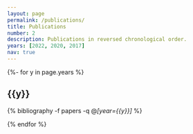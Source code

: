 ```yaml
---
layout: page
permalink: /publications/
title: Publications
number: 2
description: Publications in reversed chronological order.
years: [2022, 2020, 2017]
nav: true
---
```

<!-- _pages/publications.md --> 
<div class="publications">

{%- for y in page.years %}

  <h2 class="year">{{y}}</h2>

  {% bibliography -f papers -q @*[year={{y}}]* %}
  
{% endfor %}

</div>
